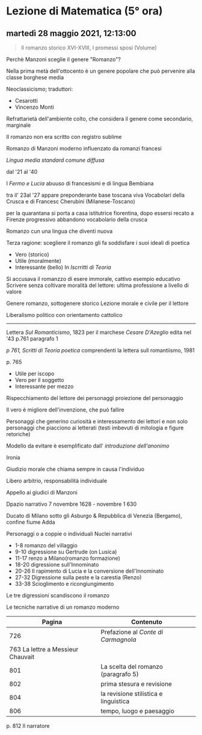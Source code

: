 # Lezione di Matematica (5° ora)

## martedì 28 maggio 2021, 12:13:00


> Il romanzo storico XVI-XVIII, I promessi sposi (Volume)

Perchè Manzoni sceglie il genere "Romanzo"?

Nella prima metà dell'ottocento è un genere popolare che può pervenire alla classe borghese media

Neoclassicismo; traduttori:
* Cesarotti
* Vincenzo Monti

Refrattarietà dell'ambiente colto, che considera il genere come secondario, marginale

Il romanzo non era scritto con registro sublime

Romanzo di Manzoni
moderno
influenzato da romanzi francesi

*Lingua media standard comune diffusa*

dal '21 al '40


I *Fermo e Lucia* abuuso di francesismi e di lingua Bembiana

tra il' 23al '27 appare preponderante base toscana viva
Vocabolari della Crusca e di Francesc Cherubini (Milanese-Toscano)

per la quarantana si porta a casa istitutrice fiorentina, dopo essersi recato a Firenze
progressivo abbandono vocabolario della crusca

Romanzo cun una lingua che diventi nuova

Terza ragione: scegliere il romanzo gli fa soddisfare i suoi ideali di poetica
* Vero (storico)
* Utile (moralmente)
* Interessante (bello)
In *Iscrritti di Teoria*

Si accusava il romanzzo di esere immorale, cattivo esempio educativo 
Scrivere senza coltivare moralità del lettore: ultima professione a livello di valore


Genere romanzo, sottogenere storico
Lezione morale e civile per il lettore

Liberalismo politico con orientamento cattolico

---

Lettera *Sul Romanticismo*, 1823 per il marchese *Cesare D'Azeglio*
edita nel '43
p.761 paragrafo 1

*p 761, Scritti di Teoria poetica* comprendenti la lettera sull romantiismo, 1981

p.  765
* Utile per iscopo
* Vero per il soggetto
* Interessante per mezzo

Rispecchiamento del lettore dei personaggi
proiezione del personaggio 

Il vero è migliore dell'invenzione, che può fallire 

Personaggi che generino curiosità e interessamento dei lettori e non solo personaggi che piacciono ai letterati (testi imbevuti di mitologia e figure retoriche)

Modello da evitare è esemplificato dall' *introduzione dell'anonimo*

Ironia

Giudizio morale che chiama sempre in causa l'individuo

Libero arbitrio, responsabilità individuale

Appello ai giudici di Manzoni



Dpazio narrativo 7 novembre 1628 - novembre 1 630

Ducato di Milano sotto gli Asburgo & Repubblica di Venezia (Bergamo), confine fiume Adda

Personaggi o a coppie o individuali
Nuclei narrativi
* 1-8 romanzo del villaggio
* 9-10 digressione su Gertrude (on Lusica)
* 11-17 renzo a Milano(romanzo formazione)
* 18-20 digressione sull'Innominato
* 20-26 Il rapimento di Lucia e la conversione dell'Innominato
* 27-32 Digressione sulla peste e la carestia (Renzo)
* 33-38 Scioglimento e ricongiungimento

Le tre digressioni scandiscono il romanzo


Le tecniche narrative di un romanzo moderno

|Pagina|Contenuto|
|-------|--------|
|726|Prefazione al *Conte di Carmagnola*
|763 La lettre a Messieur Chauvait|
|801| La scelta del romanzo (paragrafo 5)
|802| prima stesura e revisione
|804| la revisione stilistica e linguistica
|806| tempo, luogo e paesaggio
p. 812 Il narratore
<!--stackedit_data:
eyJoaXN0b3J5IjpbMTU1NjY3NjAxNCwtMTIxOTQ3NTQzOF19
-->